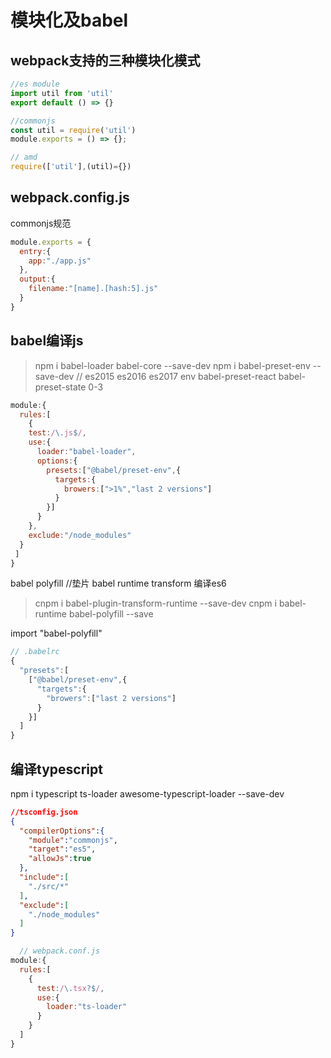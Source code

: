 # 模块化及babel

## webpack支持的三种模块化模式
```javascript
//es module
import util from 'util'
export default () => {}

//commonjs
const util = require('util')
module.exports = () => {};

// amd
require(['util'],(util)={})
```

## webpack.config.js

commonjs规范

```javascript
module.exports = {
  entry:{
    app:"./app.js"
  },
  output:{
    filename:"[name].[hash:5].js"
  }
}
```

## babel编译js

>npm i babel-loader babel-core --save-dev npm i babel-preset-env --save-dev // es2015 es2016 es2017 env babel-preset-react babel-preset-state 0-3

```javascript
module:{
  rules:[
    {
    test:/\.js$/,
    use:{
      loader:"babel-loader",
      options:{
        presets:["@babel/preset-env",{
          targets:{
            browers:[">1%","last 2 versions"]
          }
        }]
      }
    },
    exclude:"/node_modules"
  }
 ]
}
```

babel polyfill //垫片 babel runtime transform 编译es6

>cnpm i babel-plugin-transform-runtime --save-dev cnpm i babel-runtime babel-polyfill --save

import "babel-polyfill"

```javascript
// .babelrc
{
  "presets":[
    ["@babel/preset-env",{
      "targets":{
        "browers":["last 2 versions"]
      }
    }]
  ]
}
```

## 编译typescript

npm i typescript ts-loader awesome-typescript-loader --save-dev

```json
//tsconfig.json
{
  "compilerOptions":{
    "module":"commonjs",
    "target":"es5",
    "allowJs":true
  },
  "include":[
    "./src/*"
  ],
  "exclude":[
    "./node_modules"
  ]
}
```

```js
  // webpack.conf.js
module:{
  rules:[
    {
      test:/\.tsx?$/,
      use:{
        loader:"ts-loader"
      }
    }
  ]
}
```
